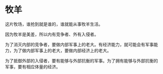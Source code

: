 # 牧羊

这片牧场，谁抢到就是谁的，谁就能从事牧羊生活。

因为牧羊是美差，所以内有竞争者、外有入侵者。

为了消灭内部的竞争者，要做内部军事上的老大。有经济能力，就可能会有军事能力，为了做内部军事上的老大，要做内部经济上的老大。

为了抵御外部的入侵者，要有能够与外部抗衡的军事。为了拥有能够与外部抗衡的军事，要有相应体量的经济。

